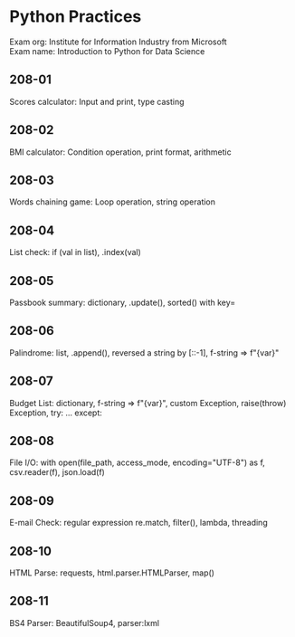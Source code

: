 # Python Practices

Exam org: Institute for Information Industry from Microsoft  
Exam name: Introduction to Python for Data Science  

## 208-01
Scores calculator: Input and print, type casting  

## 208-02
BMI calculator: Condition operation, print format, arithmetic  

## 208-03
Words chaining game: Loop operation, string operation  

## 208-04
List check: if (val in list), .index(val)  

## 208-05
Passbook summary: dictionary, .update(), sorted() with key=  

## 208-06
Palindrome: list, .append(), reversed a string by [::-1], f-string => f"{var}"  

## 208-07
Budget List: dictionary, f-string => f"{var}", custom Exception, raise(throw) Exception, try: ... except:  

## 208-08
File I/O: with open(file_path, access_mode, encoding="UTF-8") as f, csv.reader(f), json.load(f)  

## 208-09
E-mail Check: regular expression re.match, filter(), lambda, threading  

## 208-10
HTML Parse: requests, html.parser.HTMLParser, map()

## 208-11
BS4 Parser: BeautifulSoup4, parser:lxml  

